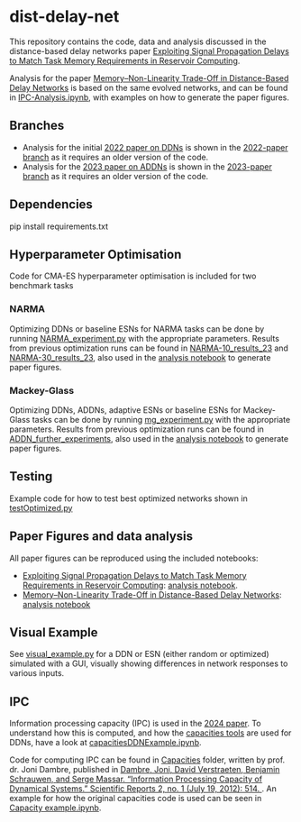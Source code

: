 # dist-delay-net
This repository contains the code, data and analysis discussed in the distance-based delay networks
paper [Exploiting Signal Propagation Delays to Match Task Memory Requirements in Reservoir Computing](https://doi.org/10.3390/biomimetics9060355).

Analysis for the paper [Memory–Non-Linearity Trade-Off in Distance-Based Delay Networks](https://www.mdpi.com/2313-7673/9/12/755) 
is based on the same evolved networks, 
and can be found in [IPC-Analysis.ipynb](analysis-notebooks/IPC-Analysis.ipynb), with examples on how to generate 
the paper figures. 

## Branches
- Analysis for the initial [2022 paper on DDNs](https://link.springer.com/chapter/10.1007/978-3-031-21753-1_21) is shown 
in the [2022-paper branch](https://github.com/StefanIacob/DDN-public/tree/2022-paper) as it requires an older 
version of the code.
- Analysis for the [2023 paper on ADDNs](https://link.springer.com/chapter/https://ieeexplore.ieee.org/abstract/document/10191901) is shown 
in the [2023-paper branch](https://github.com/StefanIacob/DDN-public/tree/2023-paper) as it requires an older 
version of the code.

## Dependencies
pip install requirements.txt

## Hyperparameter Optimisation
Code for CMA-ES hyperparameter optimisation is included for two benchmark tasks

### NARMA
Optimizing DDNs or baseline ESNs for NARMA tasks can be done by running [NARMA_experiment.py](NARMA_experiment.py) with
the appropriate parameters. Results from previous optimization runs can be found
in [NARMA-10_results_23](results/NARMA-10_results_23) and [NARMA-30_results_23](results/NARMA-30_results_23), also used in
the [analysis notebook](analysis-notebooks/MC-Analysis.ipynb) to generate paper figures.

### Mackey-Glass
Optimizing DDNs, ADDNs, adaptive ESNs or baseline ESNs for Mackey-Glass tasks can be done by
running [mg_experiment.py](mg_experiment.py) with the appropriate parameters. Results from previous optimization runs
can be found in [ADDN_further_experiments](results/ADDN-2024-papers), also used in
the [analysis notebook](analysis-notebooks/MC-Analysis.ipynb) to generate paper figures.

## Testing
Example code for how to test best optimized networks shown in [testOptimized.py](examples/testOptimized_NARMA.py)

## Paper Figures and data analysis
All paper figures can be reproduced using the included notebooks:
- [Exploiting Signal Propagation Delays to Match Task Memory Requirements in Reservoir Computing](https://www.mdpi.com/2313-7673/9/6/355): [analysis notebook](analysis-notebooks/MC-Analysis.ipynb).
- [Memory–Non-Linearity Trade-Off in Distance-Based Delay Networks](https://www.mdpi.com/2313-7673/9/12/755): 
[analysis notebook](analysis-notebooks/IPC-Analysis.ipynb)

## Visual Example
See [visual_example.py]([examples/visual_example.py]) for a DDN or ESN (either random or optimized) simulated with a
GUI, visually showing differences in network responses to various inputs. 

## IPC
Information processing capacity (IPC) is used in the
[2024 paper](https://www.mdpi.com/2313-7673/9/12/755).
To understand how this is computed, and how the [capacities tools](Capacities/capacities.py) are used for DDNs, have a 
look at 
[capacitiesDDNExample.ipynb](examples/capacitiesDDNExample.ipynb).

Code for computing IPC can be found in [Capacities](Capacities) folder, written by prof. dr. Joni Dambre, published in 
[Dambre, Joni, David Verstraeten, Benjamin Schrauwen, and Serge Massar. “Information Processing Capacity of Dynamical Systems.” Scientific Reports 2, no. 1 (July 19, 2012): 514.
](https://doi.org/10.1038/srep00514). An example for how the original capacities code is used can be seen in 
[Capacity example.ipynb](Capacities/Capacity%20example.ipynb).